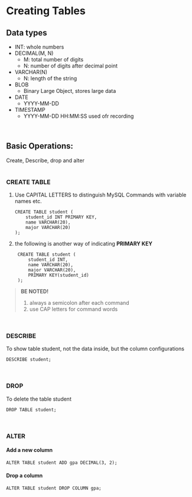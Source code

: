 # Creating Tables

## Data types
* INT: whole numbers
* DECIMAL(M, N)
    * M: total number of digits
    * N: number of digits after decimal point
* VARCHAR(N)
    * N: length of the string
* BLOB
    * Binary Large Object, stores large data
* DATE
    * YYYY-MM-DD
* TIMESTAMP
    * YYYY-MM-DD HH:MM:SS used ofr recording

<br/>

## Basic Operations: 
Create, Describe, drop and alter
<br/>
<br/>

### **CREATE TABLE**

 1. Use CAPITAL LETTERS to distinguish MySQL Commands with variable names etc.

        CREATE TABLE student (
            student_id INT PRIMARY KEY,
            name VARCHAR(20),
            major VARCHAR(20)
        );

1. the following is another way of indicating **PRIMARY KEY**

        CREATE TABLE student (
            student_id INT,
            name VARCHAR(20),
            major VARCHAR(20),
            PRIMARY KEY(student_id)
        );

> **BE NOTED!**
> 
> 1. always a semicolon after each command
> 1. use CAP letters for command words

<br/>

### **DESCRIBE**
To show table student, not the data inside, but the column configurations

    DESCRIBE student;


<br/>

### **DROP**
To delete the table student

    DROP TABLE student;


<br/>

### **ALTER**
#### Add a new column
    ALTER TABLE student ADD gpa DECIMAL(3, 2);
#### Drop a column
    ALTER TABLE student DROP COLUMN gpa;

